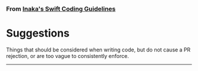 ### From [Inaka's Swift Coding Guidelines](https://github.com/inaka/swift_guidelines)

# Suggestions

Things that should be considered when writing code, but do not cause a PR rejection, or are too vague to consistently enforce.

------



